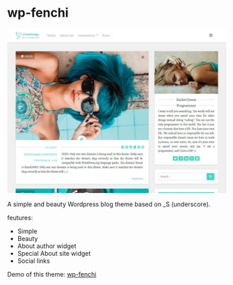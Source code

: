 wp-fenchi 
===

![Screenshot](screenshot.jpg)

A simple and beauty Wordpress blog theme based on _S (underscore).

feutures:
* Simple
* Beauty
* About author widget
* Special About site widget
* Social links

Demo of this theme: [wp-fenchi](http://fenchgroup.com)
